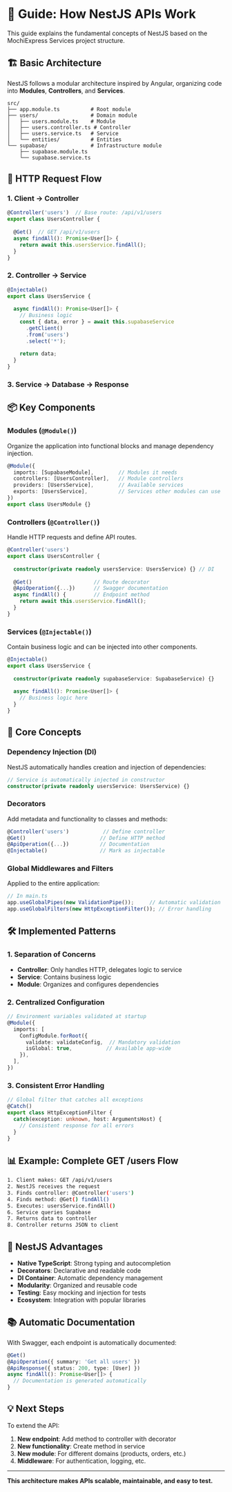 # 🚀 Guide: How NestJS APIs Work

This guide explains the fundamental concepts of NestJS based on the MochiExpress Services project structure.

## 🏗️ Basic Architecture

NestJS follows a modular architecture inspired by Angular, organizing code into **Modules**, **Controllers**, and **Services**.

```
src/
├── app.module.ts          # Root module
├── users/                 # Domain module
│   ├── users.module.ts    # Module
│   ├── users.controller.ts # Controller
│   ├── users.service.ts   # Service
│   └── entities/          # Entities
└── supabase/              # Infrastructure module
    ├── supabase.module.ts
    └── supabase.service.ts
```

## 🔄 HTTP Request Flow

### 1. **Client → Controller**
```typescript
@Controller('users')  // Base route: /api/v1/users
export class UsersController {
  
  @Get()  // GET /api/v1/users
  async findAll(): Promise<User[]> {
    return await this.usersService.findAll();
  }
}
```

### 2. **Controller → Service**
```typescript
@Injectable()
export class UsersService {
  
  async findAll(): Promise<User[]> {
    // Business logic
    const { data, error } = await this.supabaseService
      .getClient()
      .from('users')
      .select('*');
    
    return data;
  }
}
```

### 3. **Service → Database → Response**

## 📦 Key Components

### **Modules** (`@Module()`)
Organize the application into functional blocks and manage dependency injection.

```typescript
@Module({
  imports: [SupabaseModule],        // Modules it needs
  controllers: [UsersController],   // Module controllers
  providers: [UsersService],        // Available services
  exports: [UsersService],          // Services other modules can use
})
export class UsersModule {}
```

### **Controllers** (`@Controller()`)
Handle HTTP requests and define API routes.

```typescript
@Controller('users')
export class UsersController {
  
  constructor(private readonly usersService: UsersService) {} // DI
  
  @Get()                    // Route decorator
  @ApiOperation({...})      // Swagger documentation
  async findAll() {         // Endpoint method
    return await this.usersService.findAll();
  }
}
```

### **Services** (`@Injectable()`)
Contain business logic and can be injected into other components.

```typescript
@Injectable()
export class UsersService {
  
  constructor(private readonly supabaseService: SupabaseService) {}
  
  async findAll(): Promise<User[]> {
    // Business logic here
  }
}
```

## 🎯 Core Concepts

### **Dependency Injection (DI)**
NestJS automatically handles creation and injection of dependencies:

```typescript
// Service is automatically injected in constructor
constructor(private readonly usersService: UsersService) {}
```

### **Decorators**
Add metadata and functionality to classes and methods:

```typescript
@Controller('users')           // Define controller
@Get()                        // Define HTTP method
@ApiOperation({...})          // Documentation
@Injectable()                 // Mark as injectable
```

### **Global Middlewares and Filters**
Applied to the entire application:

```typescript
// In main.ts
app.useGlobalPipes(new ValidationPipe());     // Automatic validation
app.useGlobalFilters(new HttpExceptionFilter()); // Error handling
```

## 🛠️ Implemented Patterns

### **1. Separation of Concerns**
- **Controller**: Only handles HTTP, delegates logic to service
- **Service**: Contains business logic
- **Module**: Organizes and configures dependencies

### **2. Centralized Configuration**
```typescript
// Environment variables validated at startup
@Module({
  imports: [
    ConfigModule.forRoot({
      validate: validateConfig,  // Mandatory validation
      isGlobal: true,           // Available app-wide
    }),
  ],
})
```

### **3. Consistent Error Handling**
```typescript
// Global filter that catches all exceptions
@Catch()
export class HttpExceptionFilter {
  catch(exception: unknown, host: ArgumentsHost) {
    // Consistent response for all errors
  }
}
```

## 📊 Example: Complete GET /users Flow

```bash
1. Client makes: GET /api/v1/users
2. NestJS receives the request
3. Finds controller: @Controller('users')
4. Finds method: @Get() findAll()
5. Executes: usersService.findAll()
6. Service queries Supabase
7. Returns data to controller
8. Controller returns JSON to client
```

## 🔧 NestJS Advantages

- **Native TypeScript**: Strong typing and autocompletion
- **Decorators**: Declarative and readable code
- **DI Container**: Automatic dependency management
- **Modularity**: Organized and reusable code
- **Testing**: Easy mocking and injection for tests
- **Ecosystem**: Integration with popular libraries

## 📚 Automatic Documentation

With Swagger, each endpoint is automatically documented:

```typescript
@Get()
@ApiOperation({ summary: 'Get all users' })
@ApiResponse({ status: 200, type: [User] })
async findAll(): Promise<User[]> {
  // Documentation is generated automatically
}
```

## 💡 Next Steps

To extend the API:

1. **New endpoint**: Add method to controller with decorator
2. **New functionality**: Create method in service
3. **New module**: For different domains (products, orders, etc.)
4. **Middleware**: For authentication, logging, etc.

---

**This architecture makes APIs scalable, maintainable, and easy to test.**
